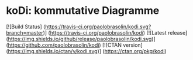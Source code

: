 # koDi:  kommutative Diagramme

[![Build Status]
  (https://travis-ci.org/paolobrasolin/kodi.svg?branch=master)]
  (https://travis-ci.org/paolobrasolin/kodi)
[![Latest release]
  (https://img.shields.io/github/release/paolobrasolin/kodi.svg)]
  (https://github.com/paolobrasolin/kodi)
[![CTAN version]
  (https://img.shields.io/ctan/v/kodi.svg)]
  (https://ctan.org/pkg/kodi)
